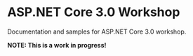 # ASP.NET Core 3.0 Workshop

Documentation and samples for ASP.NET Core 3.0 workshop.

**NOTE: This is a work in progress!**
